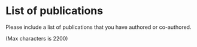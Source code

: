 # List of publications

Please include a list of publications that you have authored or co-authored.

(Max characters is 2200)
